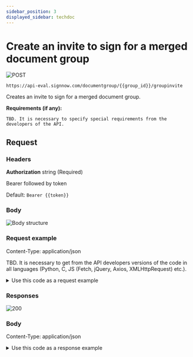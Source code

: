 ```yaml
---
sidebar_position: 3
displayed_sidebar: techdoc
---
```


# Create an invite to sign for a merged document group

![POST](/img/api/post.png "POST")
    
    https://api-eval.signnow.com/documentgroup/{{group_id}}/groupinvite
 
 Creates an invite to sign for a merged document group. 

 **Requirements (if any):**

    TBD. It is necessary to specify special requirements from the developers of the API.

## Request

### Headers

**Authorization** string (Required)

Bearer followed by token

Default: `Bearer {{token}}`

### Body

![Body structure](/img/api/str.png "Body structure")


### Request example
Content-Type: application/json

TBD. It is necessary to get from the API developers versions of the code in all languages (Python, C, JS (Fetch, jQuery, Axios, XMLHttpRequest) etc.).

<details>
  <summary>Use this code as a request example</summary>

```
curl --location --request POST 'https://api-eval.signnow.com/documentgroup/{{group_id}}/groupinvite' \
--header 'Content-Type: application/json' \
--header 'Authorization: Bearer {{token}}' \
--data-raw
'{
    "invite_steps": [
        {
            "order": 1,
            "invite_emails": [
                {
                    "email": "{{signer_email}}",
                    "subject": "Signer 1",
                    "expiration_days": 30
                }
            ],
            "invite_actions": [
                {
                    "email": "{{signer_email}}",
                    "role_name": "Signer 1",
                    "action": "sign",
                    "document_id": "{{doc_id1}}",
                    "allow_reassign": "0",
                    "decline_by_signature": "0"
                },
                {
                    "email": "{{signer_email}}",
                    "role_name": "Signer 1",
                    "action": "sign",
                    "document_id": "{{doc_id2}}",
                    "allow_reassign": "0",
                    "decline_by_signature": "0"
                }
            ]
        }
    ],
    "completion_emails": [],
    "sign_as_merged": true
}'

```
</details>

### Responses

![200](/img/api/200.png "200")

### Body

Content-Type: application/json

<details>
  <summary>Use this code as a response example</summary>

```
Code for response example. TBD. 
It is necessary to specify the response code from the developers of the API.
```
</details>